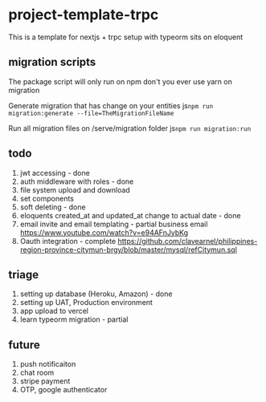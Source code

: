 # project-template-trpc
This is a template for nextjs + trpc setup with typeorm sits on eloquent

## migration scripts
The package script will only run on npm don't you ever use yarn on migration

Generate migration that has change on your entities
js`npm run migration:generate --file=TheMigrationFileName`

Run all migration files on /serve/migration folder
js`npm run migration:run`

## todo

1. jwt accessing - done
2. auth middleware with roles - done
3. file system upload and download
4. set components
5. soft deleting - done
6. eloquents created_at and updated_at change to actual date - done
7. email invite and email templating - partial business email https://www.youtube.com/watch?v=e94AFnJybKg
8. Oauth integration - complete
https://github.com/clavearnel/philippines-region-province-citymun-brgy/blob/master/mysql/refCitymun.sql
## triage

1. setting up database (Heroku, Amazon) - done
2. setting up UAT, Production environment 
3. app upload to vercel
4. learn typeorm migration - partial

## future
1. push notificaiton
2. chat room
3. stripe payment
4. OTP, google authenticator